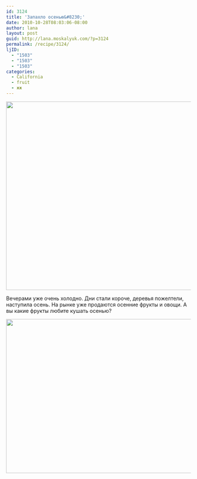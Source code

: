 ```yaml
---
id: 3124
title: 'Запахло осенью&#8230;'
date: 2010-10-28T08:03:06-08:00
author: lana
layout: post
guid: http://lana.moskalyuk.com/?p=3124
permalink: /recipe/3124/
ljID:
  - "1503"
  - "1503"
  - "1503"
categories:
  - California
  - fruit
  - жж
---
```

<img loading="lazy" class="alignnone" title="fall" src="http://farm5.static.flickr.com/4033/5121934659_fbcfc3a55b_z.jpg" alt="" width="640" height="514" />

Вечерами уже очень холодно. Дни стали короче, деревья пожелтели, наступила осень. На рынке уже продаются осенние фрукты и овощи. А вы какие фрукты любите кушать осенью?

<img loading="lazy" class="alignnone" title="fall" src="http://farm5.static.flickr.com/4007/5121932423_14c7163d96_z.jpg" alt="" width="640" height="420" />